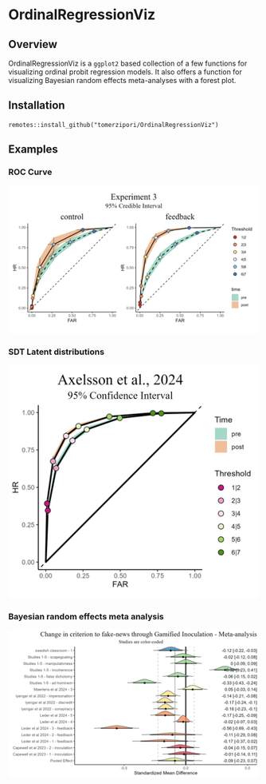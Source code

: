 # OrdinalRegressionViz

## Overview
OrdinalRegressionViz is a `ggplot2` based collection of a few functions for visualizing ordinal probit regression models. It also offers a function for visualizing Bayesian random effects meta-analyses with a forest plot.

## Installation

```
remotes::install_github("tomerzipori/OrdinalRegressionViz")
```

## Examples

### ROC Curve

<p align="center">
  <img src="https://github.com/tomerzipori/OrdinalRegressionViz/blob/main/example1.png" width="600">
</p>

### SDT Latent distributions

<p align="center">
  <img src="https://github.com/tomerzipori/OrdinalRegressionViz/blob/main/axelsson2024_roc_example.png" width="600">
</p>

### Bayesian random effects meta analysis

<p align="center">
  <img src="https://github.com/tomerzipori/OrdinalRegressionViz/blob/main/example3.png" width="600">
</p>

